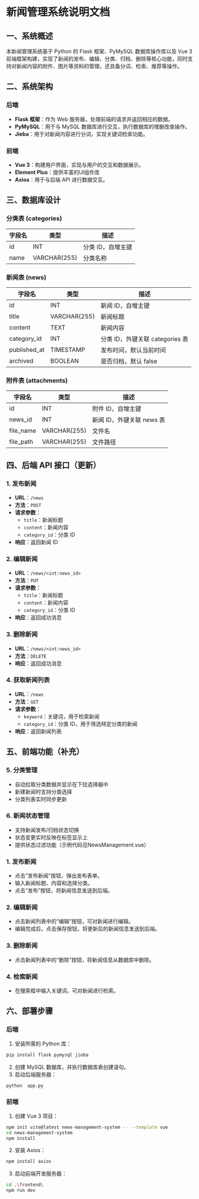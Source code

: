 # 



# 新闻管理系统说明文档

## 一、系统概述

本新闻管理系统基于 Python 的 Flask 框架、PyMySQL 数据库操作库以及 Vue 3 前端框架构建，实现了新闻的发布、编辑、分类、归档、删除等核心功能，同时支持对新闻内容的附件、图片等资料的管理，还具备分词、检索、推荐等操作。

## 二、系统架构

### 后端

- **Flask 框架**：作为 Web 服务器，处理前端的请求并返回相应的数据。
- **PyMySQL**：用于与 MySQL 数据库进行交互，执行数据库的增删改查操作。
- **Jieba**：用于对新闻内容进行分词，实现关键词检索功能。

### 前端

- **Vue 3**：构建用户界面，实现与用户的交互和数据展示。
- **Element Plus**：提供丰富的UI组件库
- **Axios**：用于与后端 API 进行数据交互。

## 三、数据库设计

### 分类表 (categories)

| 字段名 | 类型         | 描述              |
| ------ | ------------ | ----------------- |
| id     | INT          | 分类 ID，自增主键 |
| name   | VARCHAR(255) | 分类名称          |

### 新闻表 (news)

| 字段名       | 类型         | 描述                            |
| ------------ | ------------ | ------------------------------- |
| id           | INT          | 新闻 ID，自增主键               |
| title        | VARCHAR(255) | 新闻标题                        |
| content      | TEXT         | 新闻内容                        |
| category_id  | INT          | 分类 ID，外键关联 categories 表 |
| published_at | TIMESTAMP    | 发布时间，默认当前时间          |
| archived     | BOOLEAN      | 是否归档，默认 false            |

### 附件表 (attachments)

| 字段名    | 类型         | 描述                      |
| --------- | ------------ | ------------------------- |
| id        | INT          | 附件 ID，自增主键         |
| news_id   | INT          | 新闻 ID，外键关联 news 表 |
| file_name | VARCHAR(255) | 文件名                    |
| file_path | VARCHAR(255) | 文件路径                  |

## 四、后端 API 接口（更新）

### 1. 发布新闻

- **URL**：`/news`
- **方法**：`POST`
- **请求参数**：
  - `title`：新闻标题
  - `content`：新闻内容
  - `category_id`：分类 ID
- **响应**：返回新闻 ID

### 2. 编辑新闻

- **URL**：`/news/<int:news_id>`
- **方法**：`PUT`
- **请求参数**：
  - `title`：新闻标题
  - `content`：新闻内容
  - `category_id`：分类 ID
- **响应**：返回成功消息

### 3. 删除新闻

- **URL**：`/news/<int:news_id>`
- **方法**：`DELETE`
- **响应**：返回成功消息

### 4. 获取新闻列表

- **URL**：`/news`
- **方法**：`GET`
- **请求参数**：
  - `keyword`：关键词，用于检索新闻
  - `category_id`：分类 ID，用于筛选特定分类的新闻
- **响应**：返回新闻列表

## 五、前端功能（补充）

### 5. 分类管理

- 自动拉取分类数据并显示在下拉选择器中
- 新建新闻时支持分类选择
- 分类列表实时同步更新

### 6. 新闻状态管理

- 支持新闻发布/归档状态切换
- 状态变更实时反映在标签显示上
- 提供状态过滤功能（示例代码见NewsManagement.vue）

### 1. 发布新闻

- 点击“发布新闻”按钮，弹出发布表单。
- 输入新闻标题、内容和选择分类。
- 点击“发布”按钮，将新闻信息发送到后端。

### 2. 编辑新闻

- 点击新闻列表中的“编辑”按钮，可对新闻进行编辑。
- 编辑完成后，点击保存按钮，将更新后的新闻信息发送到后端。

### 3. 删除新闻

- 点击新闻列表中的“删除”按钮，将新闻信息从数据库中删除。

### 4. 检索新闻

- 在搜索框中输入关键词，可对新闻进行检索。

## 六、部署步骤

### 后端

1. 安装所需的 Python 库：

```bash
pip install flask pymysql jieba
```

2. 创建 MySQL 数据库，并执行数据库表创建语句。
3. 启动后端服务器：

```bash
python  app.py
```

### 前端

1. 创建 Vue 3 项目：

```bash
npm init vite@latest news-management-system -- --template vue
cd news-management-system
npm install
```

2. 安装 Axios：

```bash
npm install axios
```

3. 启动前端开发服务器：

```bash
cd .\frontend\
npm run dev
```

